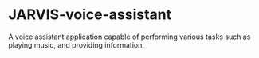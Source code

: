 # JARVIS-voice-assistant
A voice assistant application capable of performing various tasks such as playing music, and providing information.
